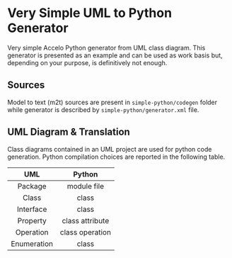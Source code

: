 Very Simple UML to Python Generator
===================================

Very simple Accelo Python generator from UML class diagram. This generator is presented as an example and can be used as work basis but, depending on your purpose, is definitively not enough.

## Sources ##
Model to text (m2t) sources are present in `simple-python/codegen` folder while generator is described by `simple-python/generator.xml` file.

## UML Diagram & Translation ##
Class diagrams contained in an UML project are used for python code generation. Python compilation choices are reported in the following table.

| UML | Python  |
| :-: |:-------:|
| Package | module file|
| Class | class |
| Interface | class |
| Property | class attribute |
| Operation | class operation |
| Enumeration | class |
